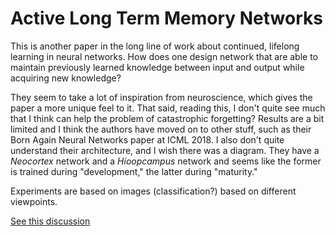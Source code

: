 # Active Long Term Memory Networks

This is another paper in the long line of work about continued, lifelong
learning in neural networks. How does one design network that are able to
maintain previously learned knowledge between input and output while acquiring
new knowledge?

They seem to take a lot of inspiration from neuroscience, which gives the paper
a more unique feel to it. That said, reading this, I don't quite see much that I
think can help the problem of catastrophic forgetting? Results are a bit limited
and I think the authors have moved on to other stuff, such as their Born Again
Neural Networks paper at ICML 2018. I also don't quite understand their
architecture, and I wish there was a diagram. They have a *Neocortex* network
and a *Hioopcampus* network and seems like the former is trained during
"development," the latter during "maturity."

Experiments are based on images (classification?) based on different viewpoints.

[See this discussion][1]

[1]:https://www.reddit.com/r/MachineLearning/comments/4ppam7/160602355_active_long_term_memory_networks/
